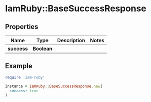 # IamRuby::BaseSuccessResponse

## Properties

| Name | Type | Description | Notes |
| ---- | ---- | ----------- | ----- |
| **success** | **Boolean** |  |  |

## Example

```ruby
require 'iam-ruby'

instance = IamRuby::BaseSuccessResponse.new(
  success: true
)
```

